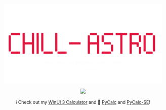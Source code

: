 <p align="center">
  <img src="https://github.com/Chill-Astro/Chill-Astro/blob/main/Brand.png" width="500px">
</p>

<p align="center">
    <img width="350" src="https://github-readme-stats.vercel.app/api?username=chill-astro&show_icons=true&theme=transparent">
</p>

<p align="center">
  ℹ️ Check out my <a href="https://github.com/Chill-Astro/Calculator">WinUI 3 Calculator</a> and 🐍 <a href="https://github.com/Chill-Astro/PyCalc">PyCalc</a> and <a href="https://github.com/Chill-Astro/PyCalc-SE">PyCalc-SE</a>!
</p>

<!---
Chill-Astro/Chill-Astro is a ✨ special ✨ repository because its `README.md` (this file) appears on your GitHub profile.
You can click the Preview link to take a look at your changes.
--->
